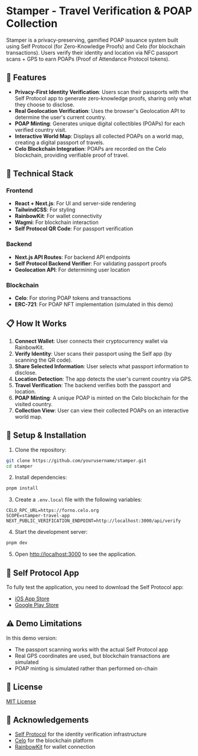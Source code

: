 # Stamper - Travel Verification & POAP Collection

Stamper is a privacy-preserving, gamified POAP issuance system built using Self Protocol (for Zero-Knowledge Proofs) and Celo (for blockchain transactions). Users verify their identity and location via NFC passport scans + GPS to earn POAPs (Proof of Attendance Protocol tokens).

## 🚀 Features

- **Privacy-First Identity Verification**: Users scan their passports with the Self Protocol app to generate zero-knowledge proofs, sharing only what they choose to disclose.
- **Real Geolocation Verification**: Uses the browser's Geolocation API to determine the user's current country.
- **POAP Minting**: Generates unique digital collectibles (POAPs) for each verified country visit.
- **Interactive World Map**: Displays all collected POAPs on a world map, creating a digital passport of travels.
- **Celo Blockchain Integration**: POAPs are recorded on the Celo blockchain, providing verifiable proof of travel.

## 🧠 Technical Stack

### Frontend

- **React + Next.js**: For UI and server-side rendering
- **TailwindCSS**: For styling
- **RainbowKit**: For wallet connectivity
- **Wagmi**: For blockchain interaction
- **Self Protocol QR Code**: For passport verification

### Backend

- **Next.js API Routes**: For backend API endpoints
- **Self Protocol Backend Verifier**: For validating passport proofs
- **Geolocation API**: For determining user location

### Blockchain

- **Celo**: For storing POAP tokens and transactions
- **ERC-721**: For POAP NFT implementation (simulated in this demo)

## 📋 How It Works

1. **Connect Wallet**: User connects their cryptocurrency wallet via RainbowKit.
2. **Verify Identity**: User scans their passport using the Self app (by scanning the QR code).
3. **Share Selected Information**: User selects what passport information to disclose.
4. **Location Detection**: The app detects the user's current country via GPS.
5. **Travel Verification**: The backend verifies both the passport and location.
6. **POAP Minting**: A unique POAP is minted on the Celo blockchain for the visited country.
7. **Collection View**: User can view their collected POAPs on an interactive world map.

## 🔧 Setup & Installation

1. Clone the repository:

```bash
git clone https://github.com/yourusername/stamper.git
cd stamper
```

2. Install dependencies:

```bash
pnpm install
```

3. Create a `.env.local` file with the following variables:

```
CELO_RPC_URL=https://forno.celo.org
SCOPE=stamper-travel-app
NEXT_PUBLIC_VERIFICATION_ENDPOINT=http://localhost:3000/api/verify
```

4. Start the development server:

```bash
pnpm dev
```

5. Open [http://localhost:3000](http://localhost:3000) to see the application.

## 📱 Self Protocol App

To fully test the application, you need to download the Self Protocol app:

- [iOS App Store](https://apps.apple.com/app/self-protocol/id6449918648)
- [Google Play Store](https://play.google.com/store/apps/details?id=xyz.self.app)

## ⚠️ Demo Limitations

In this demo version:

- The passport scanning works with the actual Self Protocol app
- Real GPS coordinates are used, but blockchain transactions are simulated
- POAP minting is simulated rather than performed on-chain

## 📝 License

[MIT License](LICENSE)

## 🙏 Acknowledgements

- [Self Protocol](https://docs.self.xyz) for the identity verification infrastructure
- [Celo](https://celo.org) for the blockchain platform
- [RainbowKit](https://www.rainbowkit.com) for wallet connection
